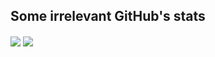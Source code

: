 ## Some irrelevant GitHub's stats
<img align="center" src="https://github-readme-stats.vercel.app/api/top-langs/?username=Tiboris&layout=compact&theme=onedark&count_private=true">
<img align="center" src="https://github-readme-stats.vercel.app/api?username=Tiboris&show_icons=true&count_private=true&theme=onedark">

